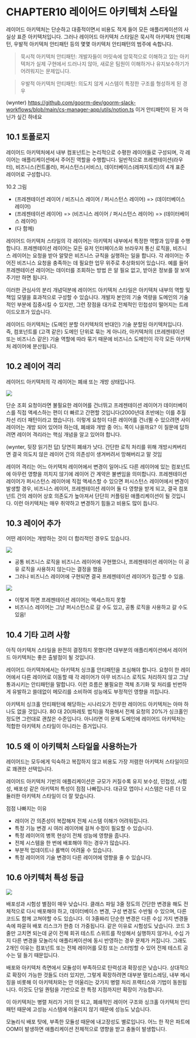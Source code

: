 # CHAPTER10 레이어드 아키텍처 스타일

레이어드 아키텍처는 단순하고 대중적이면서 비용도 적게 들어 모든 애플리케이션의 사실상 표준 아키텍처입니다. 그러나 레이어드 아키텍처 스타일은 묵시적 아키텍처 안티패턴, 우발적 아키텍처 안티패턴 등의 몇몇 아키텍처 안티패턴의 범주에 속합니다.

> 묵시적 아키텍처 안티패턴: 개발자들이 머릿속에 암묵적으로 이해하고 있는 아키텍처가 실제 구현에서 드러나지 않아, 새로운 팀원이 이해하거나 유지보수하기가 어려워지는 문제입니다.

> 우발적 아키텍처 안티패턴: 의도치 않게 시스템이 특정한 구조를 형성하게 된 경우

(wynter) https://github.com/goorm-dev/goorm-slack-workflows/blob/main/cs-manager-app/utils/notion.ts 이거 안티패턴이 된 거 아닌가 싶긴 하네요

## 10.1 토폴로지

레이어드 아키텍처에서 내부 컴포넌트는 논리적으로 수평한 레이어들로 구성되며, 각 레이어는 애플리케이션에서 주어진 역할을 수행합니다. 일반적으로 프레젠테이션(라우터), 비즈니스(컨트롤러), 퍼시스턴스(서비스), 데이터베이스(레파지토리)의 4개 표준 레이어로 구성합니다.

10.2 그림
* (프레젠테이션 레이어 / 비즈니스 레이어 / 퍼시스턴스 레이어) => (데이터베이스 레이어)
* (프레젠테이션 레이어) => (비즈니스 레이어 / 퍼시스턴스 레이어) => (데이터베이스 레이어)
* (다 함께)

레이어드 아키텍처 스타일의 각 레이어는 아키텍처 내부에서 특정한 역할과 임무를 수행합니다. 프레젠테이션 레이어는 모든 유저 인터페이스와 브라우저 통신 로직을, 비즈니스 레이어는 요청을 받아 알맞은 비즈니스 규칙을 실행하는 일을 합니다. 각 레이어는 주어진 비즈니스 요청을 충족하는 데 필요한 업무 위주로 추상화되어 있습니다. 예를 들어 프레젠테이션 레이어는 데이터를 조회하는 방법 은 알 필요 없고, 받아온 정보를 잘 보여주기만 하면 됩니다.

이러한 관심사의 분리 개념덕분에 레이어드 아키텍처 스타일은 아키텍처 내부의 역할 및 책임 모델을 효과적으로 구성할 수 있습니다. 개발자 본인의 기술 역량을 도메인의 기술적인 부분에 집중시킬 수 있지만, 그런 장점을 대가로 전체적인 민첩성이 떨어지는 트레이드오프가 있습니다.

레이어드 아키텍처는 (도메인 분할 아키텍처의 반대인) 기술 분할된 아키텍처입니다. 즉, 컴포넌트를 (고객 같은) 도메인 단위로 묶는 게 아니라, 아키텍처의 (프레젠테이션 또는 비즈니스 같은) 기술 역할에 따라 묶기 때문에 비즈니스 도메인이 각각 모든 아키텍처 레이어에 분산됩니다.

## 10.2 레이어 격리

레이어드 아키텍처의 각 레이어는 폐쇄 또는 개방 상태입니다.

<img src="wynter/10-3.png" />

단순 조회 요청이라면 불필요한 레이어를 건너뛰고 프레젠테이션 레이어가 데이터베이스를 직접 액세스하는 편이 더 빠르고 간편할 것입니다(2000년대 초반에는 이를 추월 차선 리더 패턴이라고 했습니다). 이렇게 요청이 다른 레이어를 건너뛸 수 있으려면 사이 레이어는 개방 되어 있어야 하는데, 폐쇄와 개방 중 어느 쪽이 나을까요? 이 질문에 답하려면 레이어 격리라는 핵심 개념을 알고 있어야 합니다.

(wynter, 뒷장 읽기전 답) 당연히 폐쇄가 낫다. 간단한 로직 처리를 위해 개방시켜버리면 결국 의도치 않은 레이어 간의 의존성이 생겨버려서 망해버리고 말 것임

레이어 격리는 어느 아키텍처 레이어에서 변경이 일어나도 다른 레이어에 있는 컴포넌트에 아무런 영향을 끼치지 않기에 레이어 간 계약은 불변임을 의미합니다. 프레젠테이션 레이어가 퍼시스턴스 레이어에 직접 액세스할 수 있으면 퍼시스턴스 레이어에서 변경이 발생할 경우, 비즈니스 레이어, 프레젠테이션 레이어 둘 다 영향을 받게 되고, 결국 컴포넌트 간의 레이어 상호 의존도가 높아져서 단단히 커플링된 애플리케이션이 될 것입니다. 이런 아키텍처는 매우 취약하고 변경하기 힘들고 비용도 많이 듭니다.

## 10.3 레이어 추가

어떤 레이어는 개방하는 것이 더 합리적인 경우도 있습니다.

<img src="wynter/10-4.png" />

* 공통 비즈니스 로직을 비즈니스 레이어에 구현했으나, 프레젠테이션 레이어는 이 공유 로직을 사용하지 않는다는 결정을 했음
* 그러나 비즈니스 레이어에 구현되면 결국 프레젠테이션 레이어가 접근할 수 있음.

<img src="wynter/10-5.png" />

* 이렇게 하면 프레젠테이션 레이어는 액세스하지 못함
* 비즈니스 레이어는 그냥 퍼시스턴스로 갈 수도 있고, 공통 로직을 사용하고 갈 수도 있음!

## 10.4 기타 고려 사항

아직 아키텍처 스타일을 완전히 결정하지 못했다면 대부분의 애플리케이션에서 레이어드 아키텍처는 좋은 출발점이 될 것입니다.

레이어드 아키텍처에서는 아키텍처 싱크홀 안티패턴을 조심해야 합니다. 요청이 한 레이어에서 다른 레이어로 이동할 때 각 레이어가 아무 비즈니스 로직도 처리하지 않고 그냥 통과시키는 안티패턴을 말합니다. 이런 흐름은 불필요한 객체 초기화 및 처리를 빈번하게 유발하고 쓸데없이 메모리를 소비하여 성능에도 부정적인 영향을 끼칩니다.

아키텍처 싱크홀 안티패턴에 해당하는 시나리오가 전무한 레이어드 아키텍처는 아마 하나도 없을 것입니다. 80 대 20(파레토 법칙)을 적용해서 전체 요청의 20%가 싱크홀인 정도면 그런대로 괜찮은 수준입니다. 아니라면 이 문제 도메인에 레이어드 아키텍처는 적합한 아키텍처 스타일이 아니라는 증거입니다.

## 10.5 왜 이 아키텍처 스타일을 사용하는가

레이어드는 모두에게 익숙하고 복잡하지 않고 비용도 가장 저렴한 아키텍처 스타일이므로 꽤괜한 선택입니다.

레이어드 아키텍처 기반의 애플리케이션은 규모가 커질수록 유지 보수성, 민첩성, 시험성, 배포성 같은 아키텍처 특성이 점점 나빠집니다. 대규모 앱이나 시스템은 다른 더 모듈러한 아키텍처 스타일이 더 잘 맞습니다.

점점 나빠지는 이유
* 레이어 간 의존성이 복잡해져 전체 시스템 이해가 어려워집니다.
* 특정 기능 변경 시 여러 레이어에 걸쳐 수정이 필요할 수 있습니다.
* 특정 레이어의 병목 현상이 전체 성능에 영향을 줍니다.
* 전체 시스템을 한 번에 배포해야 하는 경우가 많습니다.
* 부분적 업데이트나 롤백이 어려울 수 있습니다.
* 특정 레이어의 기술 변경이 다른 레이어에 영향을 줄 수 있습니다.

## 10.6 아키텍처 특성 등급

<img src="wynter/10-6.png" />

배포성과 시험성 별점이 매우 낮습니다. 클래스 파일 3줄 정도의 간단한 변경을 해도 전체적으로 다시 배포해야 하고, 데이터베이스 변경, 구성 변경도 수반될 수 있으며, 다른 코드도 함께 고쳐야할 수도 있습니다. 이 3줄짜리 단순한 변경은 다른 수십 가지 변경들 속에 파묻혀 배포 리스크가 한층 더 가중됩니다. 같은 이유로 시험성도 낮습니다. 코드 3줄만 고치면 되는데 굳이 전체 회귀 테스트 스위트를 작성해서 실행하지 않거나, 수십 가지 다른 변경을 모놀리식 애플리케이션에 동시 반영하는 경우 문제가 커집니다. 그래도 2개인 이유는 컴포넌트 또는 전체 레이어를 모킹 또는 스터빙할 수 있어 전체 테스트 공수는 덜 들기 때문입니다.

배포와 아키텍처 측면에서 모듈성이 부족하므로 탄력성과 확장성은 낮습니다. 상대적으로 확장이 가능한 것들도 더러 있지만, 그렇게 확장하려면 대부분 멀티스레딩, 내부 메시징을 비롯해 이 아키텍처와는 안 어울리는 갖가지 병렬 처리 프랙티스와 기법이 동원됩니다. 이것도 단일 퀀텀을 기반으로 한 특정 지점까지만 확장이 가능합니다.

이 아키텍처는 병렬 처리가 거의 안 되고, 폐쇄적인 레이어 구조와 싱크홀 아키텍처 안티패턴 때문에 고성능 시스템에 어울리지 않기 때문에 성능도 낮습니다.

모놀리식 배포 탓에, 부족한 모듈성 때문에 내고장성도 별로입니다. 어느 한 작은 파트에 OOM이 발생하면 애플리케이션 전체적으로 영향을 받고 충돌이 발생합니다.

